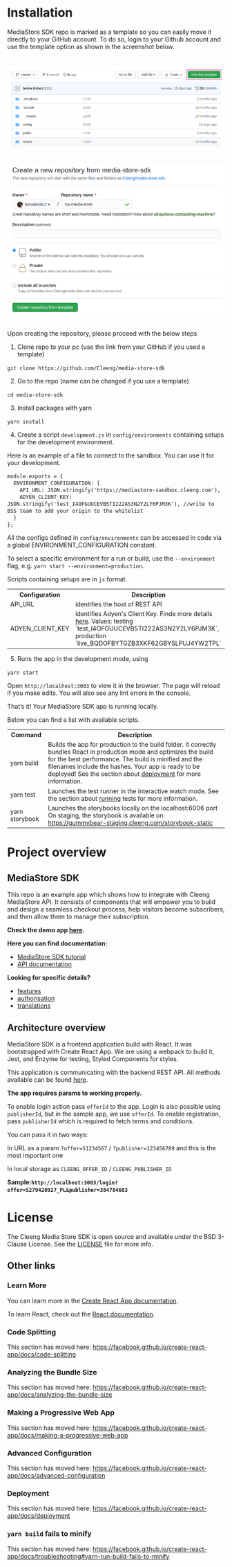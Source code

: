 # Installation

MediaStore SDK repo is marked as a template so you can easily move it directly to your GitHub account. To do so, login to your Github account and use the template option as shown in the screenshot below.

<div style="display: flex; align-items: center; flex-direction: column">
  <img src="src/assets/images/readme/use_template.png" style="margin: 20px auto;" alt="Use template button"/>
  <img src="src/assets/images/readme/create_repo.png" style="margin: 20px auto;" alt="Create repo"/>
</div>

Upon creating the repository, please proceed with the below steps

1. Clone repo to your pc (use the link from your GitHub if you used a template)

`git clone https://github.com/Cleeng/media-store-sdk`

2. Go to the repo (name can be changed if you use a template)

`cd media-store-sdk`

3. Install packages with yarn

`yarn install`

4. Create a script `development.js` in `config/environments` containing setups for the development environment.

Here is an example of a file to connect to the sandbox. You can use it for your development.

```
module.exports = {
  ENVIRONMENT_CONFIGURATION: {
    API_URL: JSON.stringify('https://mediastore-sandbox.cleeng.com'),
    ADYEN_CLIENT_KEY: JSON.stringify('test_I4OFGUUCEVB5TI222AS3N2Y2LY6PJM3K'), //write to BSS team to add your origin to the whitelist
  }
};
```

All the configs defined in `config/environments` can be accessed in code via a global ENVIRONMENT_CONFIGURATION constant.

To select a specific environment for a run or build, use the `--environment` flag, e.g. `yarn start --environment=production`.

Scripts containing setups are in `js` format.

<table>
<tr>
    <th>Configuration</th>
    <th>Description</th>
</tr>
<tr><td>API_URL</td><td>identifies the host of REST API</td></tr>
<tr><td>ADYEN_CLIENT_KEY</td>
  <td>
    identifies Adyen's Client Key. Finde more details <a href="https://developers.apidoc.cleeng.com/docs/checkout-implementation#purchase-using-adyen">here</a>. Values:
    testing `test_I4OFGUUCEVB5TI222AS3N2Y2LY6PJM3K`,
    production `live_BQDOFBYTGZB3XKF62GBYSLPUJ4YW2TPL`
  </td></tr>
</table>

5. Runs the app in the development mode, using

`yarn start`

Open `http://localhost:3003` to view it in the browser. The page will reload if you make edits. You will also see any lint errors in the console.

That’s it! Your MediaStore SDK app is running locally.

Below you can find a list with available scripts.

<table>
<tr>
    <th>Command</th>
    <th>Description</th>
</tr>
<tr><td>yarn build</td>
<td>Builds the app for production to the build folder.
  It correctly bundles React in production mode and optimizes the build for the best performance.
  The build is minified and the filenames include the hashes.
  Your app is ready to be deployed!
  See the section about <a href="https://create-react-app.dev/docs/deployment/" target="_blank">deployment</a> for more information.
  </td></tr>
<tr><td>yarn test</td>
  <td>
   Launches the test runner in the interactive watch mode.
    See the section about <a href="https://create-react-app.dev/docs/running-tests/" target="_blank">running</a> tests for more information.
  </td></tr>
<tr><td>yarn storybook</td>
  <td>
  Launches the storybooks locally on the localhost:6006 port 
  On staging, the storybook is available on <a href="https://gummybear-staging.cleeng.com/storybook-static">https://gummybear-staging.cleeng.com/storybook-static</a>
  </td></tr>
</table>

# Project overview

## MediaStore SDK

This repo is an example app which shows how to integrate with Cleeng MediaStore API. It consists of components that will empower you to build and design a seamless checkout process, help visitors become subscribers, and then allow them to manage their subscription.

**Check the demo app [here](https://mediastoresdk-demo.cleeng.com/login?offer=S817681481_PL&publisher=933103327).**

**Here you can find documentation:**

- [MediaStore SDK tutorial](https://developers.apidoc.cleeng.com/docs/what-is-mediastore-sdk)
- [API documentation](https://developers.apidoc.cleeng.com/reference/getting-started)

**Looking for specific details?**

- [features](https://developers.apidoc.cleeng.com/docs/what-is-mediastore-sdk#features)
- [authorisation](https://developers.apidoc.cleeng.com/docs/what-is-mediastore-sdk#authorisation)
- [translations](https://developers.apidoc.cleeng.com/docs/what-is-mediastore-sdk#translation)

## Architecture overview

MediaStore SDK is a frontend application build with React. It was bootstrapped with Create React App. We are using a webpack to build it, Jest, and Enzyme for testing, Styled Components for styles.

This application is communicating with the backend REST API. All methods available can be found [here](https://developers.apidoc.cleeng.com/reference/getting-started).

<b>The app requires params to working properly. </b>

To enable login action pass `offerId` to the app. Login is also possible using `publisherId`, but in the sample app, we use `offerId`.
To enable registration, pass `publisherId` which is required to fetch terms and conditions.

You can pass it in two ways:

In URL as a param `?offer=S1234567` / `?publisher=123456789` and this is the most important one

In local storage as `CLEENG_OFFER_ID` / `CLEENG_PUBLISHER_ID`

<b>Sample:`http://localhost:3003/login?offer=S279420927_PL&publisher=384784683`</b>

# License

The Cleeng Media Store SDK is open source and available under the BSD 3-Clause License. See the [LICENSE](LICENSE.md) file for more info.

## Other links

### Learn More

You can learn more in the [Create React App documentation](https://facebook.github.io/create-react-app/docs/getting-started).

To learn React, check out the [React documentation](https://reactjs.org/).

### Code Splitting

This section has moved here: https://facebook.github.io/create-react-app/docs/code-splitting

### Analyzing the Bundle Size

This section has moved here: https://facebook.github.io/create-react-app/docs/analyzing-the-bundle-size

### Making a Progressive Web App

This section has moved here: https://facebook.github.io/create-react-app/docs/making-a-progressive-web-app

### Advanced Configuration

This section has moved here: https://facebook.github.io/create-react-app/docs/advanced-configuration

### Deployment

This section has moved here: https://facebook.github.io/create-react-app/docs/deployment

### `yarn build` fails to minify

This section has moved here: https://facebook.github.io/create-react-app/docs/troubleshooting#yarn-run-build-fails-to-minify
